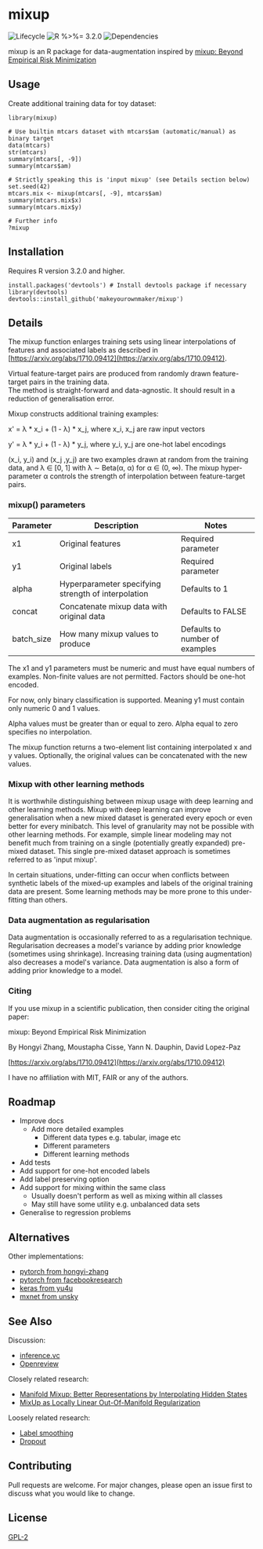 
# mixup

![Lifecycle
](https://img.shields.io/badge/experimental-orange.svg?style=flat)
![R 
%>%= 3.2.0](https://img.shields.io/badge/R->%3D3.2.0-blue.svg?style=flat)
![Dependencies
](https://img.shields.io/badge/dependencies-none-brightgreen.svg?style=flat)

mixup is an R package for data-augmentation inspired by 
[mixup: Beyond Empirical Risk Minimization](https://arxiv.org/abs/1710.09412)


## Usage 

Create additional training data for toy dataset:
```
library(mixup)

# Use builtin mtcars dataset with mtcars$am (automatic/manual) as binary target
data(mtcars)
str(mtcars)
summary(mtcars[, -9])
summary(mtcars$am)

# Strictly speaking this is 'input mixup' (see Details section below)
set.seed(42)
mtcars.mix <- mixup(mtcars[, -9], mtcars$am)
summary(mtcars.mix$x)
summary(mtcars.mix$y)

# Further info
?mixup
```


## Installation

Requires R version 3.2.0 and higher.

```
install.packages('devtools') # Install devtools package if necessary
library(devtools)
devtools::install_github('makeyourownmaker/mixup')
```


## Details

The mixup function enlarges training sets using linear interpolations 
of features and associated labels as described in 
[https://arxiv.org/abs/1710.09412](https://arxiv.org/abs/1710.09412).

Virtual feature-target pairs are produced from randomly drawn 
feature-target pairs in the training data.  
The method is straight-forward and data-agnostic.  It should 
result in a reduction of generalisation error.

Mixup constructs additional training examples:

x' = λ * x_i + (1 - λ) * x_j, where x_i, x_j are raw input vectors

y' = λ * y_i + (1 - λ) * y_j, where y_i, y_j are one-hot label encodings

(x_i, y_i) and (x_j ,y_j) are two examples drawn at random from the training 
data, and λ ∈ [0, 1] with λ ∼ Beta(α, α) for α ∈ (0, ∞).
The mixup hyper-parameter α controls the strength of interpolation between 
feature-target pairs.

### mixup() parameters

| Parameter  | Description                                         | Notes                          |
|------------|-----------------------------------------------------|--------------------------------|
| x1         | Original features                                   | Required parameter             |
| y1         | Original labels                                     | Required parameter             |
| alpha      | Hyperparameter specifying strength of interpolation | Defaults to 1                  |
| concat     | Concatenate mixup data with original data           | Defaults to FALSE              |
| batch_size | How many mixup values to produce                    | Defaults to number of examples |

The x1 and y1 parameters must be numeric and must have equal 
numbers of examples.  Non-finite values are not permitted.
Factors should be one-hot encoded.

For now, only binary classification is supported.  Meaning y1 must contain 
only numeric 0 and 1 values.

Alpha values must be greater than or equal to zero.  Alpha equal to zero
specifies no interpolation.

The mixup function returns a two-element list containing interpolated x 
and y values.  Optionally, the original values can be concatenated with the
new values.

### Mixup with other learning methods

It is worthwhile distinguishing between mixup usage with
deep learning and other learning methods.  Mixup with deep learning 
can improve generalisation when a new mixed dataset is generated
every epoch or even better for every minibatch.  This level
of granularity may not be possible with other learning
methods.  For example, simple linear modeling may not 
benefit much from training on a single (potentially greatly
expanded) pre-mixed dataset.  This single pre-mixed dataset 
approach is sometimes referred to as 'input mixup'.

In certain situations, under-fitting can occur when conflicts
between synthetic labels of the mixed-up examples and
labels of the original training data are present.  Some learning
methods may be more prone to this under-fitting than others.

### Data augmentation as regularisation

Data augmentation is occasionally referred to as a regularisation 
technique.
Regularisation decreases a model's variance by adding prior knowledge 
(sometimes using shrinkage).
Increasing training data (using augmentation) also decreases a model's 
variance.
Data augmentation is also a form of adding prior knowledge to a model.

### Citing

If you use mixup in a scientific publication, then consider citing the original paper:

mixup: Beyond Empirical Risk Minimization

By Hongyi Zhang, Moustapha Cisse, Yann N. Dauphin, David Lopez-Paz

[https://arxiv.org/abs/1710.09412](https://arxiv.org/abs/1710.09412)

I have no affiliation with MIT, FAIR or any of the authors.


## Roadmap

 * Improve docs
   * Add more detailed examples
     * Different data types e.g. tabular, image etc
     * Different parameters
     * Different learning methods
 * Add tests
 * Add support for one-hot encoded labels
 * Add label preserving option
 * Add support for mixing within the same class
   * Usually doesn't perform as well as mixing within all classes
   * May still have some utility e.g. unbalanced data sets
 * Generalise to regression problems


## Alternatives

Other implementations:
 * [pytorch from hongyi-zhang](https://github.com/hongyi-zhang/mixup)
 * [pytorch from facebookresearch](https://github.com/facebookresearch/mixup-cifar10)
 * [keras from yu4u](https://github.com/yu4u/mixup-generator)
 * [mxnet from unsky](https://github.com/unsky/mixup)


## See Also

Discussion:
 * [inference.vc](https://www.inference.vc/mixup-data-dependent-data-augmentation/)
 * [Openreview](https://openreview.net/forum?id=r1Ddp1-Rb)
 
Closely related research:
 * [Manifold Mixup: Better Representations by Interpolating Hidden States](https://arxiv.org/abs/1806.05236)
 * [MixUp as Locally Linear Out-Of-Manifold Regularization](https://arxiv.org/abs/1809.02499)

Loosely related research:
 * [Label smoothing](https://arxiv.org/pdf/1701.06548.pdf)
 * [Dropout](https://www.cs.toronto.edu/~hinton/absps/JMLRdropout.pdf)


## Contributing

Pull requests are welcome.  For major changes, please open an issue first to discuss what you would like to change.


## License
[GPL-2](https://www.gnu.org/licenses/old-licenses/gpl-2.0.en.html)
